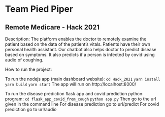 # Team Pied Piper

## Remote Medicare - Hack 2021

Description:
The platform enables the doctor to remotely examine the patient based on the data of the patient’s vitals. Patients have their own personal health assistant. Our chatbot also helps doctor to predict disease based on symptoms.
It also predicts if a person is infected by covid using audio of coughing.

How to run the project:

To run the nodejs app (main dashboard website):
  `cd Hack_2021`
  `yarn install`
  `yarn build`
  `yarn start`
The app will run on http://localhost:8000/

To run the disease prediction flask app and covid prediction python program:
  `cd flask_app_covid_from_cough`
  `python app.py`
Then go to the url given in the command line
For disease prediction go to url/predict
For covid prediction go to url/audio
